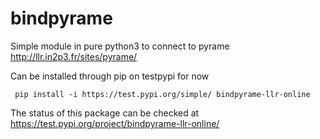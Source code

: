 # bindpyrame

Simple module in pure python3 to connect to pyrame http://llr.in2p3.fr/sites/pyrame/

Can be installed through pip on testpypi for now

     pip install -i https://test.pypi.org/simple/ bindpyrame-llr-online

The status of this package can be checked at https://test.pypi.org/project/bindpyrame-llr-online/


